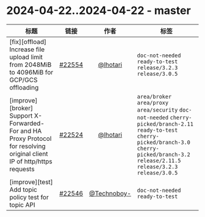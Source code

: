 # 2024-04-22..2024-04-22 - master
| 标题 | 链接 | 作者 | 标签 |
| - | :--: | :--: | - |
| [fix][offload] Increase file upload limit from 2048MiB to 4096MiB for GCP/GCS offloading | [#22554](https://github.com/apache/pulsar/pull/22554) | [@lhotari](https://github.com/lhotari) | `doc-not-needed` `ready-to-test` `release/3.2.3` `release/3.0.5`  | 
| [improve][broker] Support X-Forwarded-For and HA Proxy Protocol for resolving original client IP of http/https requests | [#22524](https://github.com/apache/pulsar/pull/22524) | [@lhotari](https://github.com/lhotari) | `area/broker` `area/proxy` `area/security` `doc-not-needed` `cherry-picked/branch-2.11` `ready-to-test` `cherry-picked/branch-3.0` `cherry-picked/branch-3.2` `release/2.11.5` `release/3.2.3` `release/3.0.5`  | 
| [improve][test] Add topic policy test for topic API | [#22546](https://github.com/apache/pulsar/pull/22546) | [@Technoboy-](https://github.com/Technoboy-) | `doc-not-needed` `ready-to-test`  | 
